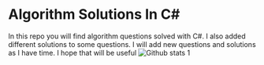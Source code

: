 # Algorithm Solutions In C#
In this repo you will find algorithm questions solved with C#. I also added different solutions to some questions. I will add new questions and solutions as I have time. I hope that will be useful
![Github stats 1](https://github-readme-stats.vercel.app/api?username=kullanıcıadınız&show_icons=true&theme=gradient) 
